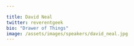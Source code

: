```yaml
---

title: David Neal
twitter: reverentgeek
bio: "Drawer of Things"
image: /assets/images/speakers/david_neal.jpg
---
```

